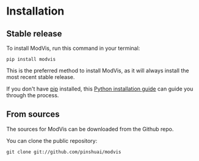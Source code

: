 # Installation

## Stable release

To install ModVis, run this command in your terminal:

```
pip install modvis
```

This is the preferred method to install ModVis, as it will always install the most recent stable release.

If you don't have [pip](https://pip.pypa.io) installed, this [Python installation guide](http://docs.python-guide.org/en/latest/starting/installation/) can guide you through the process.

## From sources

The sources for ModVis can be downloaded from the Github repo.

You can clone the public repository:

```
git clone git://github.com/pinshuai/modvis
```
